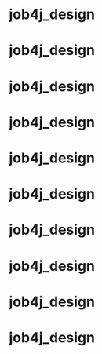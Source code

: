 # job4j_design
# job4j_design
# job4j_design
# job4j_design
# job4j_design
# job4j_design
# job4j_design
# job4j_design
# job4j_design
# job4j_design